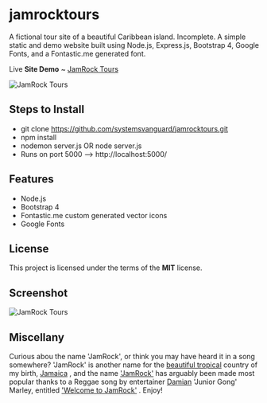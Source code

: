 # jamrocktours
A fictional tour site of a beautiful Caribbean island.  Incomplete.  A simple static and demo  website built using Node.js, Express.js, Bootstrap 4, Google Fonts, and a Fontastic.me generated font.

Live **Site Demo** ~ [JamRock Tours](http://jamrocktours.openode.io/) 

![JamRock Tours](http://ryanhunter.ca/images/portfolio/jamrock_01.png)


## Steps to Install
- git clone https://github.com/systemsvanguard/jamrocktours.git 
- npm install
- nodemon server.js OR node server.js 
- Runs on port 5000 --> http://localhost:5000/


## Features
- Node.js
- Bootstrap 4
- Fontastic.me custom generated vector icons
- Google Fonts


## License
This project is licensed under the terms of the **MIT** license.


## Screenshot
![JamRock Tours](http://ryanhunter.ca/images/portfolio/jamrock_02.png)


## Miscellany
Curious abou the name 'JamRock', or think you may have heard it in a song somewhere? 'JamRock' is another name for the [beautiful tropical](https://www.youtube.com/watch?v=bDEbjY0vrP8) country of my birth, [Jamaica](https://en.wikipedia.org/wiki/Jamaica) , and the name  ['JamRock'](https://www.youtube.com/watch?v=3TOAIvia2sI) has arguably been made most popular thanks to a Reggae song by entertainer [Damian](https://en.wikipedia.org/wiki/Damian_Marley) 'Junior Gong' Marley, entitled ['Welcome to JamRock'](https://www.youtube.com/watch?v=_GZlJGERbvE/) . Enjoy!


